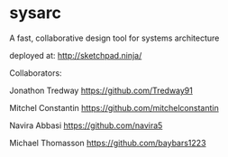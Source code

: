 # sysarc
A fast, collaborative design tool for systems architecture

deployed at:
http://sketchpad.ninja/

Collaborators:

Jonathon Tredway
https://github.com/Tredway91

Mitchel Constantin
https://github.com/mitchelconstantin

Navira Abbasi
https://github.com/navira5

Michael Thomasson
https://github.com/baybars1223
